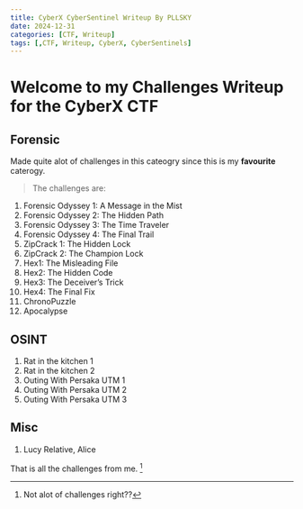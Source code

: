 ```yaml
---
title: CyberX CyberSentinel Writeup By PLLSKY
date: 2024-12-31 
categories: [CTF, Writeup]
tags: [,CTF, Writeup, CyberX, CyberSentinels]
---
```


# Welcome to my Challenges Writeup for the CyberX CTF

## Forensic
Made quite alot of challenges in this cateogry since this is my **favourite** caterogy. 

>The challenges are:

1. Forensic Odyssey 1: A Message in the Mist
2. Forensic Odyssey 2: The Hidden Path
3. Forensic Odyssey 3: The Time Traveler
4. Forensic Odyssey 4: The Final Trail
5. ZipCrack 1: The Hidden Lock
6. ZipCrack 2: The Champion Lock
7. Hex1: The Misleading File
8. Hex2: The Hidden Code
9. Hex3: The Deceiver’s Trick
10. Hex4: The Final Fix
11. ChronoPuzzle
12. Apocalypse
    
## OSINT
1. Rat in the kitchen 1
2. Rat in the kitchen 2
3. Outing With Persaka UTM 1
4. Outing With Persaka UTM 2
5. Outing With Persaka UTM 3

## Misc
1. Lucy Relative, Alice

That is all the challenges from me. 
[^1]





[^1]: Not alot of challenges right??

